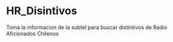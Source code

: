 # HR_Disintivos
Toma la informacion de la subtel para buscar distintivos de Radio Aficionados Chilenos 
